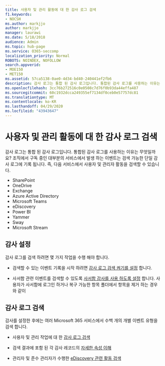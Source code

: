 ```yaml
---
title: 사용자 및 관리 활동에 대 한 감사 로그 검색
f1.keywords:
- NOCSH
ms.author: markjjo
author: markjjo
manager: laurawi
ms.date: 5/18/2018
audience: Admin
ms.topic: hub-page
ms.service: O365-seccomp
localization_priority: Normal
ROBOTS: NOINDEX, NOFOLLOW
search.appverid:
- MOE150
- MET150
ms.assetid: 57ca5138-0ae0-4d34-bd40-240441ef2fb6
description: 감사 로그는 통합 된 감사 로그입니다. 통합된 감사 로그를 사용하는 이유는 무엇일까요? 조직이 구독 하는 대부분의 서비스에서 발생 한 이벤트는 검색 가능한 단일 감사 로그에 기록 됩니다. 즉, 다음 서비스에서 사용자 및 관리자 활동을 검색할 수 있습니다.
ms.openlocfilehash: 3cc76b272516c0e0508c7d76f0b93da44effa487
ms.sourcegitcommit: 60c1932dcca249355ef7134df0ceb0e57757dc81
ms.translationtype: MT
ms.contentlocale: ko-KR
ms.lasthandoff: 04/29/2020
ms.locfileid: "43943647"
---
```

# <a name="search-the-audit-log-for-user-and-admin-activity"></a>사용자 및 관리 활동에 대 한 감사 로그 검색

감사 로그는 통합 된 감사 로그입니다. 통합된 감사 로그를 사용하는 이유는 무엇일까요? 조직에서 구독 중인 대부분의 서비스에서 발생 하는 이벤트는 검색 가능한 단일 감사 로그에 기록 됩니다. 즉, 다음 서비스에서 사용자 및 관리자 활동을 검색할 수 있습니다. 
  
- SharePoint
- OneDrive
- Exchange
- Azure Active Directory
- Microsoft Teams
- eDiscovery
- Power BI
- Yammer
- Sway
- Microsoft Stream
   
 ## <a name="set-up-auditing"></a>감사 설정
  
감사 로그를 검색 하려면 몇 가지 작업을 수행 해야 합니다.
  
- 검색할 수 있는 이벤트 기록을 시작 하려면 [감사 로그 검색 켜기를 설정](turn-audit-log-search-on-or-off.md) 합니다. 
    
- 사서함 관련 이벤트를 검색할 수 있도록 [사서함 감사를 사용 하도록 설정](enable-mailbox-auditing.md) 합니다. 사용자가 사서함에 로그인 하거나 복구 가능한 항목 폴더에서 항목을 제거 하는 경우와 같이 
    
 ## <a name="search-the-audit-log"></a>감사 로그 검색
  
감사를 설정한 후에는 여러 Microsoft 365 서비스에서 수백 개의 개별 이벤트 유형을 검색 합니다.
  
- 사용자 및 관리 작업에 대 한 [감사 로그 검색](search-the-audit-log-in-security-and-compliance.md) 
    
- 검색 결과에 포함 된 각 감사 레코드의 [자세한 속성 이해](detailed-properties-in-the-office-365-audit-log.md) 
    
- 관리자 및 준수 관리자가 수행한 [eDiscovery 관련 활동 검색](search-for-ediscovery-activities-in-the-audit-log.md) 
